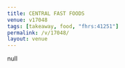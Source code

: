 ```yaml
---
title: CENTRAL FAST FOODS
venue: v17048
tags: [takeaway, food, "fhrs:41251"]
permalink: /v/17048/
layout: venue
---
```

null